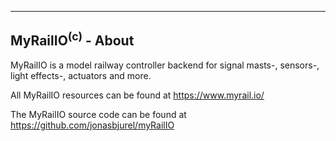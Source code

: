 -----------------------------------------------------------------------
MyRailIO<sup>(c)</sup> - About
-----------------------------------------------------------------------
MyRailIO is a model railway controller backend for signal masts-, sensors-, light
effects-, actuators and more.

All MyRailIO resources can be found at
<https://www.myrail.io/>

The MyRailIO source code can be found at
<https://github.com/jonasbjurel/myRailIO>

